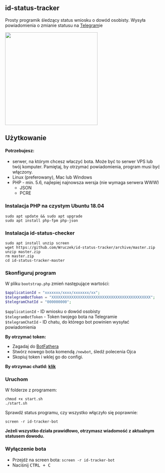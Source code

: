 ## id-status-tracker

Prosty programik śledzący status wniosku o dowód osobisty. Wysyła powiadomienia o zmianie statusu na [Telegram](https://telegram.org/)ie

<a href="https://i.imgur.com/vckPwq0.png" target="_blank">
  <img src="https://i.imgur.com/vckPwq0.png" width="300px">
</a>

## Użytkowanie

#### Potrzebujesz:
- serwer, na którym chcesz właczyć bota. Może być to serwer VPS lub twój komputer. Pamiętaj, by otrzymać powiadomienia, program musi być włączony.
- Linux (preferowany), Mac lub Windows
- PHP - min. 5.6, najlepiej najnowsza wersja (nie wymaga serwera WWW)
  - JSON
  - PCRE

### Instalacja PHP na czystym Ubuntu 18.04
```
sudo apt update && sudo apt upgrade
sudo apt install php-fpm php-json
```

### Instalacja id-status-checker
```
sudo apt install unzip screen
wget https://github.com/Wruczek/id-status-tracker/archive/master.zip
unzip master.zip
rm master.zip
cd id-status-tracker-master
```

### Skonfiguruj program
W pliku `bootstrap.php` zmień następujące wartości:

```php
$applicationId = "xxxxxxx/xxxx/xxxxxxx/xx";
$telegramBotToken = "XXXXXXXXXXXXXXXXXXXXXXXXXXXXXXXXXXXXXXXXXXXXX";
$telegramChatId = "000000000";
```

`$applicationId` - ID wniosku o dowód osobisty<br>
`$telegramBotToken` - Token twojego bota na Telegramie<br>
`$telegramChatId` - ID chatu, do którego bot powinien wysyłać powiadomienia

**By otrzymać token:**
- Zagadaj do <a href="https://telegram.me/botfather" target="_blank">BotFathera</a>
- Stwórz nowego bota komendą `/newbot`, śledź polecenia Ojca
- Skopiuj token i wklej go do configi.

**By otrzymac chatId: <a href="https://stackoverflow.com/a/32572159/5381375" target="_blank">klik</a>**

### Uruchom
W folderze z programem:
```
chmod +x start.sh
./start.sh
```

Sprawdź status programu, czy wszystko włączyło się poprawnie:
```
screen -r id-tracker-bot
```

**Jeżeli wszystko działa prawidłowo, otrzymasz wiadomość z aktualnym statusem dowodu.**

### Wyłączenie bota

- Przejdź na screen bota: `screen -r id-tracker-bot`<br>
- Naciśnij <kbd>CTRL + C</kbd>
